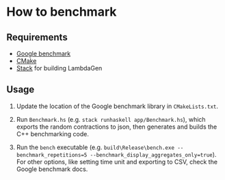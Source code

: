 # How to benchmark

## Requirements

* [Google benchmark](https://github.com/google/benchmark)
* [CMake](https://cmake.org/)
* [Stack](https://docs.haskellstack.org) for building LambdaGen

## Usage

1. Update the location of the Google benchmark library in `CMakeLists.txt`.

2. Run `Benchmark.hs` (e.g. `stack runhaskell app/Benchmark.hs`), which exports the random contractions to json, then generates and builds the C++ benchmarking code.

3. Run the `bench` executable (e.g. `build\Release\bench.exe --benchmark_repetitions=5 --benchmark_display_aggregates_only=true`). For other options, like setting time unit and exporting to CSV, check the Google benchmark docs.
